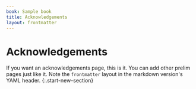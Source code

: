 ```yaml
---
book: Sample book
title: Acknowledgements
layout: frontmatter
---
```


# Acknowledgements

If you want an acknowledgements page, this is it. You can add other prelim pages just like it. Note the `frontmatter` layout in the markdown version's YAML header.
{:.start-new-section}
